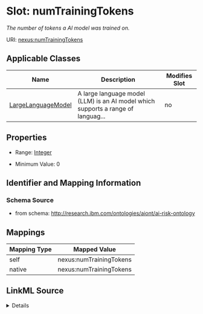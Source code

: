 

# Slot: numTrainingTokens


_The number of tokens a AI model was trained on._





URI: [nexus:numTrainingTokens](http://research.ibm.com/ontologies/aiont/numTrainingTokens)



<!-- no inheritance hierarchy -->





## Applicable Classes

| Name | Description | Modifies Slot |
| --- | --- | --- |
| [LargeLanguageModel](LargeLanguageModel.md) | A large language model (LLM) is an AI model which supports a range of languag... |  no  |







## Properties

* Range: [Integer](Integer.md)

* Minimum Value: 0





## Identifier and Mapping Information







### Schema Source


* from schema: http://research.ibm.com/ontologies/aiont/ai-risk-ontology




## Mappings

| Mapping Type | Mapped Value |
| ---  | ---  |
| self | nexus:numTrainingTokens |
| native | nexus:numTrainingTokens |




## LinkML Source

<details>
```yaml
name: numTrainingTokens
description: The number of tokens a AI model was trained on.
from_schema: http://research.ibm.com/ontologies/aiont/ai-risk-ontology
rank: 1000
alias: numTrainingTokens
domain_of:
- LargeLanguageModel
range: integer
minimum_value: 0

```
</details>